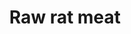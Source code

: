 ---
layout: item
title: Raw rat meat
item-id: 2134
datatable: true
id: 2134
name: "Raw rat meat"
monsters:
  - id: 2510
    name: "Giant rat"
    combat_level: 26
    wiki_url: "https://oldschool.runescape.wiki/w/Giant_rat#Level_26"
    drops:
      - quantity: "1"
        noted: false
        rarity: 1
    image: "https://oldschool.runescape.wiki/images/e/e4/Giant_rat.png?9bf29"
  - id: 2511
    name: "Giant rat"
    combat_level: 26
    wiki_url: "https://oldschool.runescape.wiki/w/Giant_rat#Level_26"
    drops:
      - quantity: "1"
        noted: false
        rarity: 1
    image: "https://oldschool.runescape.wiki/images/e/e4/Giant_rat.png?9bf29"
  - id: 2512
    name: "Giant rat"
    combat_level: 26
    wiki_url: "https://oldschool.runescape.wiki/w/Giant_rat#Level_26"
    drops:
      - quantity: "1"
        noted: false
        rarity: 1
    image: "https://oldschool.runescape.wiki/images/e/e4/Giant_rat.png?9bf29"
  - id: 2856
    name: "Giant rat"
    combat_level: 3
    wiki_url: "https://oldschool.runescape.wiki/w/Giant_rat#Level_3"
    drops:
      - quantity: "1"
        noted: false
        rarity: 1
    image: "https://oldschool.runescape.wiki/images/e/e4/Giant_rat.png?9bf29"
  - id: 2857
    name: "Giant rat"
    combat_level: 3
    wiki_url: "https://oldschool.runescape.wiki/w/Giant_rat#Level_3"
    drops:
      - quantity: "1"
        noted: false
        rarity: 1
    image: "https://oldschool.runescape.wiki/images/e/e4/Giant_rat.png?9bf29"
  - id: 2858
    name: "Giant rat"
    combat_level: 3
    wiki_url: "https://oldschool.runescape.wiki/w/Giant_rat#Level_3"
    drops:
      - quantity: "1"
        noted: false
        rarity: 1
    image: "https://oldschool.runescape.wiki/images/e/e4/Giant_rat.png?9bf29"
  - id: 2859
    name: "Giant rat"
    combat_level: 3
    wiki_url: "https://oldschool.runescape.wiki/w/Giant_rat#Level_3"
    drops:
      - quantity: "1"
        noted: false
        rarity: 1
    image: "https://oldschool.runescape.wiki/images/e/e4/Giant_rat.png?9bf29"
  - id: 2860
    name: "Giant rat"
    combat_level: 3
    wiki_url: "https://oldschool.runescape.wiki/w/Giant_rat#Level_3"
    drops:
      - quantity: "1"
        noted: false
        rarity: 1
    image: "https://oldschool.runescape.wiki/images/e/e4/Giant_rat.png?9bf29"
  - id: 2861
    name: "Giant rat"
    combat_level: 3
    wiki_url: "https://oldschool.runescape.wiki/w/Giant_rat#Level_3"
    drops:
      - quantity: "1"
        noted: false
        rarity: 1
    image: "https://oldschool.runescape.wiki/images/e/e4/Giant_rat.png?9bf29"
  - id: 2862
    name: "Giant rat"
    combat_level: 6
    wiki_url: "https://oldschool.runescape.wiki/w/Giant_rat#Level_6"
    drops:
      - quantity: "1"
        noted: false
        rarity: 1
    image: "https://oldschool.runescape.wiki/images/e/e4/Giant_rat.png?9bf29"
  - id: 2863
    name: "Giant rat"
    combat_level: 6
    wiki_url: "https://oldschool.runescape.wiki/w/Giant_rat#Level_6"
    drops:
      - quantity: "1"
        noted: false
        rarity: 1
    image: "https://oldschool.runescape.wiki/images/e/e4/Giant_rat.png?9bf29"
  - id: 2864
    name: "Giant rat"
    combat_level: 6
    wiki_url: "https://oldschool.runescape.wiki/w/Giant_rat#Level_6"
    drops:
      - quantity: "1"
        noted: false
        rarity: 1
    image: "https://oldschool.runescape.wiki/images/e/e4/Giant_rat.png?9bf29"
  - id: 3313
    name: "Giant rat"
    combat_level: 3
    wiki_url: "https://oldschool.runescape.wiki/w/Giant_rat#Level_3"
    drops:
      - quantity: "1"
        noted: false
        rarity: 1
    image: "https://oldschool.runescape.wiki/images/e/e4/Giant_rat.png?9bf29"
  - id: 3314
    name: "Giant rat"
    combat_level: 3
    wiki_url: "https://oldschool.runescape.wiki/w/Giant_rat#Level_3"
    drops:
      - quantity: "1"
        noted: false
        rarity: 1
    image: "https://oldschool.runescape.wiki/images/e/e4/Giant_rat.png?9bf29"
  - id: 3315
    name: "Giant rat"
    combat_level: 3
    wiki_url: "https://oldschool.runescape.wiki/w/Giant_rat#Level_3"
    drops:
      - quantity: "1"
        noted: false
        rarity: 1
    image: "https://oldschool.runescape.wiki/images/e/e4/Giant_rat.png?9bf29"
  - id: 9483
    name: "Giant rat"
    combat_level: 3
    wiki_url: "https://oldschool.runescape.wiki/w/Giant_rat#Level_3"
    drops:
      - quantity: "1"
        noted: false
        rarity: 1
    image: "https://oldschool.runescape.wiki/images/e/e4/Giant_rat.png?9bf29"
---